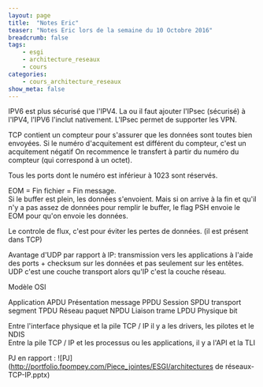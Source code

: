 ```yaml
---
layout: page
title:  "Notes Eric"
teaser: "Notes Eric lors de la semaine du 10 Octobre 2016"
breadcrumb: false
tags:
    - esgi
    - architecture_reseaux
    - cours
categories:
    - cours_architecture_reseaux
show_meta: false
---
```


IPV6 est plus sécurisé que l'IPV4.
La ou il faut ajouter l'IPsec (sécurisé) à l'IPV4, l'IPV6 l'inclut nativement.
L'IPsec permet de supporter les VPN.


TCP contient un compteur pour s'assurer que les données sont toutes bien envoyées.
Si le numéro d'acquitement est différent du compteur, c'est un acquitement négatif
On recommence le transfert à partir du numéro du compteur (qui correspond à un octet).


Tous les ports dont le numéro est inférieur à 1023 sont réservés.


EOM = Fin fichier = Fin message.  
Si le buffer est plein, les données s'envoient. Mais si on arrive à la fin et qu'il n'y a pas assez de données pour remplir le buffer, le flag PSH envoie le EOM pour qu'on envoie les données.


Le controle de flux, c'est pour éviter les pertes de données. (il est présent dans TCP)


Avantage d'UDP par rapport à IP:
transmission vers les applications à l'aide des ports + checksum sur les données et pas seulement sur les entêtes.
UDP c'est une couche transport alors qu'IP c'est la couche réseau.



Modèle OSI  

Application                       APDU
Présentation        message       PPDU
Session                           SPDU
transport           segment       TPDU
Réseau              paquet        NPDU
Liaison             trame         LPDU
Physique            bit



Entre l'interface physique et la pile TCP / IP il y a les drivers, les pilotes et le NDIS  
Entre la pile TCP / IP et les processus ou les applications, il y a l'API et la TLI  

PJ en rapport : ![PJ](http://portfolio.fpompey.com/Piece_jointes/ESGI/architectures de réseaux-TCP-IP.pptx)
